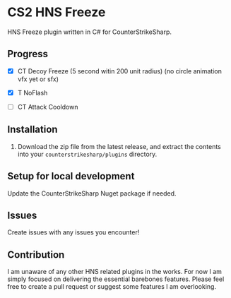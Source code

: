 # CS2 HNS Freeze
HNS Freeze plugin written in C# for CounterStrikeSharp.

## Progress
- [x] CT Decoy Freeze (5 second witin 200 unit radius) (no circle animation vfx yet or sfx)
- [x] T NoFlash 
- [ ] CT Attack Cooldown





## Installation
1. Download the zip file from the latest release, and extract the contents into your `counterstrikesharp/plugins` directory.

## Setup for local development
Update the CounterStrikeSharp Nuget package if needed. 

## Issues 
Create issues with any issues you encounter!

## Contribution
I am unaware of any other HNS related plugins in the works. For now I am simply focused on delivering the essential barebones features. Please feel free to create a pull request or suggest some features I am overlooking. 